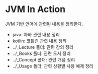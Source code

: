 # JVM In Action

JVM 기반 언어에 관련된 내용을 정리한다.

 - java: 자바 관련 내용 정리
 - kotlin: 코틀린 관련 내용 정리
 - ../_Lecture 폴더: 관련 강의 정리
 - ../_Books 폴더: 관련 도서 정리
 - ../_Concept 폴더: 관련 개념 정리
 - ../_Usage 폴더: 관련 상황별 사용 예제 정리
